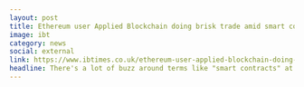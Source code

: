 ```yaml
---
layout: post
title: Ethereum user Applied Blockchain doing brisk trade amid smart contracts buzz
image: ibt
category: news
social: external
link: https://www.ibtimes.co.uk/ethereum-user-applied-blockchain-doing-brisk-trade-amid-smart-contracts-buzz-1520284
headline: There's a lot of buzz around terms like "smart contracts" at the moment, evidenced by the amount of people crowded into a dedicated session on the topic yesterday at London's Fintech Week 2015. Adi Ben-Ari, founder Applied Blockchain, who was giving the smart contracts presentation, consults with companies about use cases they might have for private blockchains.
---
```

